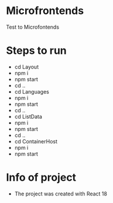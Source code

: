 # Microfrontends
 Test to Microfontends
 
# Steps to run
  -  cd Layout
  -  npm i
  -  npm start
  -  cd ..
  -  cd Languages
  -  npm i
  -  npm start
  -  cd ..
  -  cd ListData
  -  npm i
  -  npm start
  -  cd ..
  -  cd ContainerHost
  -  npm i
  -  npm start

# Info of project
  -  The project was created with React 18


